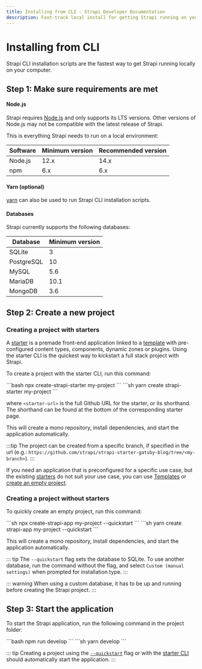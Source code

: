 ```yaml
---
title: Installing from CLI - Strapi Developer Documentation
description: Fast-track local install for getting Strapi running on your computer in less than a minute.
---
```


# Installing from CLI

Strapi CLI installation scripts are the fastest way to get Strapi running locally on your computer.

## Step 1: Make sure requirements are met

#### Node.js

Strapi requires [Node.js](https://nodejs.org) and only supports its LTS versions. Other versions of Node.js may not be compatible with the latest release of Strapi.

This is everything Strapi needs to run on a local environment:

| Software | Minimum version | Recommended version |
| -------- | --------------- | ------------------- |
| Node.js  | 12.x            | 14.x                |
| npm      | 6.x             | 6.x                 |

#### Yarn (optional)

[yarn](https://yarnpkg.com/getting-started/install) can also be used to run Strapi CLI installation scripts.

#### Databases

Strapi currently supports the following databases:

| Database   | Minimum version |
| ---------- | --------------- |
| SQLite     | 3               |
| PostgreSQL | 10              |
| MySQL      | 5.6             |
| MariaDB    | 10.1            |
| MongoDB    | 3.6             |

<!-- TODO: Remove MongoDB for v4 -->

## Step 2: Create a new project

### Creating a project with starters

A [starter](https://strapi.io/starters) is a premade front-end application linked to a [template](/developer-docs/latest/setup-deployment-guides/installation/templates.md) with pre-configured content types, components, dynamic zones or plugins. Using the starter CLI is the quickest way to kickstart a full stack project with Strapi.

To create a project with the starter CLI, run this command:

<code-group>
<code-block title="NPM">
```bash
npx create-strapi-starter my-project <starter-url>
```
</code-block>

<code-block title="YARN">
```sh
yarn create strapi-starter my-project <starter-url>
```
</code-block>
</code-group>

where `<starter-url>` is the full Github URL for the starter, or its shorthand. The shorthand can be found at the bottom of the corresponding starter page.

This will create a mono repository, install dependencies, and start the application automatically.

:::tip
The project can be created from a specific branch, if specified in the url (e.g.: `https://github.com/strapi/strapi-starter-gatsby-blog/tree/<my-branch>`).
:::

If you need an application that is preconfigured for a specific use case, but the existing [starters](#creating-a-project-with-starters) do not suit your use case, you can use [Templates](/developer-docs/latest/setup-deployment-guides/installation/templates.md) or [create an empty project](/developer-docs/latest/setup-deployment-guides/installation/cli.md#creating-a-project-without-starters).
### Creating a project without starters

To quickly create an empty project, run this command:

<code-group>
<code-block title="NPM">
```sh
npx create-strapi-app my-project --quickstart
```
</code-block>

<code-block title="YARN">
```sh
yarn create strapi-app my-project --quickstart
```
</code-block>
</code-group>

This will create a mono repository, install dependencies, and start the application automatically.

::: tip
The `--quickstart` flag sets the database to SQLite. To use another database, run the command without the flag, and select `Custom (manual settings)` when prompted for installation type.
:::

::: warning
When using a custom database, it has to be up and running before creating the Strapi project.
:::


## Step 3: Start the application

To start the Strapi application, run the following command in the project folder:

<code-group>
<code-block title="NPM">
```bash
npm run develop
```
</code-block>

<code-block title="YARN">
```sh
yarn develop
```
</code-block>
</code-group>

::: tip
Creating a project using the [`--quickstart`](/developer-docs/latest/setup-deployment-guides/installation/cli.md#creating-a-project-without-starters) flag or with the [starter CLI](#creating-a-project-with-starters) should automatically start the application.
:::
